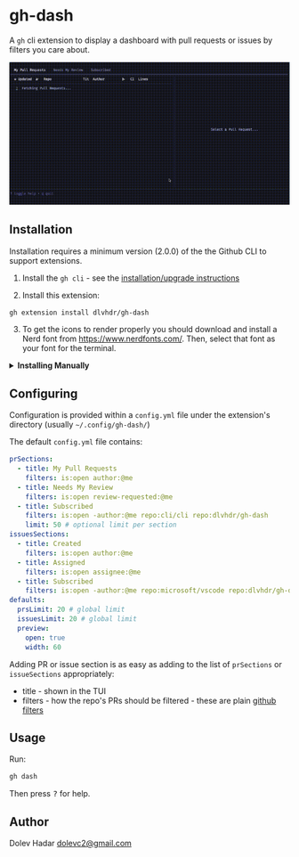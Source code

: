 # gh-dash

A `gh` cli extension to display a dashboard with pull requests or issues by filters you care about.

![demo](https://raw.githubusercontent.com/dlvhdr/gh-dash/main/demo.gif)

## Installation

Installation requires a minimum version (2.0.0) of the the Github CLI to support extensions.

1. Install the `gh cli` - see the [installation/upgrade instructions](https://github.com/cli/cli#installation)

2. Install this extension:

```sh
gh extension install dlvhdr/gh-dash
```

3. To get the icons to render properly you should download and install a Nerd font from https://www.nerdfonts.com/.
   Then, select that font as your font for the terminal.

<details>
    <summary><strong>Installing Manually</strong></summary>

> if you want to install this extension **manually**, do these steps:

1. clone repo

   ```bash
   # git
   git clone https://github.com/dlvhdr/gh-dash

   # github cli
   gh repo clone dlvhdr/gh-dash
   ```

2. cd to it

   ```bash
   cd gh-dash
   ```

3. install it locally
`bash gh extension install . `
</details>

## Configuring

Configuration is provided within a `config.yml` file under the extension's directory (usually `~/.config/gh-dash/`)

The default `config.yml` file contains:

```yml
prSections:
  - title: My Pull Requests
    filters: is:open author:@me
  - title: Needs My Review
    filters: is:open review-requested:@me
  - title: Subscribed
    filters: is:open -author:@me repo:cli/cli repo:dlvhdr/gh-dash
    limit: 50 # optional limit per section
issuesSections:
  - title: Created
    filters: is:open author:@me
  - title: Assigned
    filters: is:open assignee:@me
  - title: Subscribed
    filters: is:open -author:@me repo:microsoft/vscode repo:dlvhdr/gh-dash
defaults:
  prsLimit: 20 # global limit
  issuesLimit: 20 # global limit
  preview:
    open: true
    width: 60
```

Adding PR or issue section is as easy as adding to the list of `prSections` or `issueSections` appropriately:

- title - shown in the TUI
- filters - how the repo's PRs should be filtered - these are plain [github filters](https://docs.github.com/en/search-github/searching-on-github/searching-issues-and-pull-requests)

## Usage

Run:

```sh
gh dash
```

Then press <kbd>?</kbd> for help.

## Author

Dolev Hadar dolevc2@gmail.com
